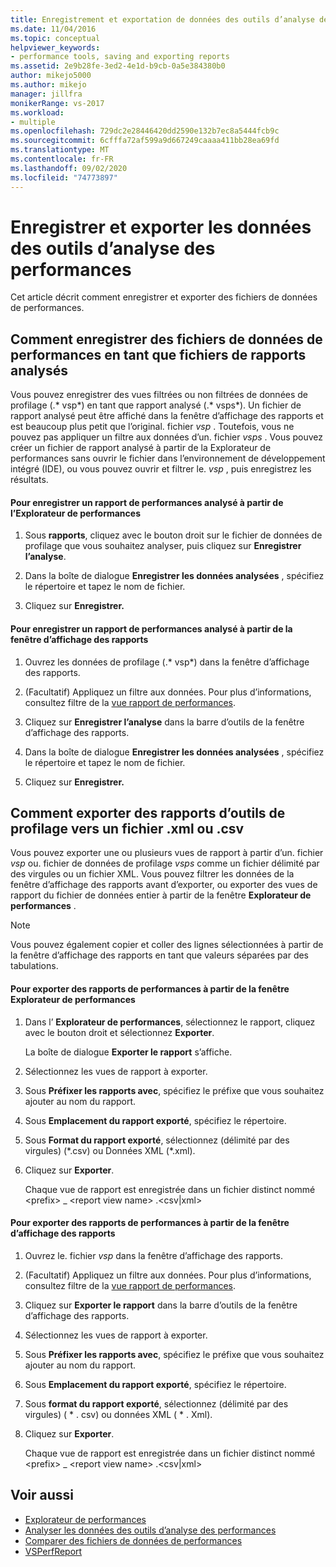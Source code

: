 ```yaml
---
title: Enregistrement et exportation de données des outils d’analyse des performances | Microsoft Docs
ms.date: 11/04/2016
ms.topic: conceptual
helpviewer_keywords:
- performance tools, saving and exporting reports
ms.assetid: 2e9b28fe-3ed2-4e1d-b9cb-0a5e384380b0
author: mikejo5000
ms.author: mikejo
manager: jillfra
monikerRange: vs-2017
ms.workload:
- multiple
ms.openlocfilehash: 729dc2e28446420dd2590e132b7ec8a5444fcb9c
ms.sourcegitcommit: 6cfffa72af599a9d667249caaaa411bb28ea69fd
ms.translationtype: MT
ms.contentlocale: fr-FR
ms.lasthandoff: 09/02/2020
ms.locfileid: "74773897"
---
```

# <a name="save-and-export-performance-tools-data"></a>Enregistrer et exporter les données des outils d’analyse des performances
Cet article décrit comment enregistrer et exporter des fichiers de données de performances.

## <a name="how-to-save-performance-data-files-as-analyzed-report-files"></a>Comment enregistrer des fichiers de données de performances en tant que fichiers de rapports analysés
 Vous pouvez enregistrer des vues filtrées ou non filtrées de données de profilage (.* vsp*) en tant que rapport analysé (.* vsps*). Un fichier de rapport analysé peut être affiché dans la fenêtre d’affichage des rapports et est beaucoup plus petit que l’original. fichier *vsp* . Toutefois, vous ne pouvez pas appliquer un filtre aux données d’un. fichier *vsps* . Vous pouvez créer un fichier de rapport analysé à partir de la Explorateur de performances sans ouvrir le fichier dans l’environnement de développement intégré (IDE), ou vous pouvez ouvrir et filtrer le. *vsp* , puis enregistrez les résultats.

#### <a name="to-save-an-analyzed-performance-report-from-the-performance-explorer"></a>Pour enregistrer un rapport de performances analysé à partir de l’Explorateur de performances

1. Sous **rapports**, cliquez avec le bouton droit sur le fichier de données de profilage que vous souhaitez analyser, puis cliquez sur **Enregistrer l’analyse**.

2. Dans la boîte de dialogue **Enregistrer les données analysées** , spécifiez le répertoire et tapez le nom de fichier.

3. Cliquez sur **Enregistrer.**

#### <a name="to-save-an-analyzed-performance-report-from-the-report-view-window"></a>Pour enregistrer un rapport de performances analysé à partir de la fenêtre d’affichage des rapports

1. Ouvrez les données de profilage (.* vsp*) dans la fenêtre d’affichage des rapports.

2. (Facultatif) Appliquez un filtre aux données. Pour plus d’informations, consultez filtre de la [vue rapport de performances](../profiling/performance-report-view-filter.md).

3. Cliquez sur **Enregistrer l’analyse** dans la barre d’outils de la fenêtre d’affichage des rapports.

4. Dans la boîte de dialogue **Enregistrer les données analysées** , spécifiez le répertoire et tapez le nom de fichier.

5. Cliquez sur **Enregistrer.**

## <a name="how-to-export-profiling-tools-reports-to-an-xml-or-csv-file"></a>Comment exporter des rapports d’outils de profilage vers un fichier .xml ou .csv
 Vous pouvez exporter une ou plusieurs vues de rapport à partir d’un. fichier *vsp* ou. fichier de données de profilage *vsps* comme un fichier délimité par des virgules ou un fichier XML. Vous pouvez filtrer les données de la fenêtre d’affichage des rapports avant d’exporter, ou exporter des vues de rapport du fichier de données entier à partir de la fenêtre **Explorateur de performances** .

> [!NOTE]
> Vous pouvez également copier et coller des lignes sélectionnées à partir de la fenêtre d’affichage des rapports en tant que valeurs séparées par des tabulations.

#### <a name="to-export-performance-reports-from-the-performance-explorer-window"></a>Pour exporter des rapports de performances à partir de la fenêtre Explorateur de performances

1. Dans l’ **Explorateur de performances**, sélectionnez le rapport, cliquez avec le bouton droit et sélectionnez **Exporter**.

     La boîte de dialogue **Exporter le rapport** s’affiche.

2. Sélectionnez les vues de rapport à exporter.

3. Sous **Préfixer les rapports avec**, spécifiez le préfixe que vous souhaitez ajouter au nom du rapport.

4. Sous **Emplacement du rapport exporté**, spécifiez le répertoire.

5. Sous **Format du rapport exporté**, sélectionnez (délimité par des virgules) (\*.csv\) ou Données XML (\*.xml\).

6. Cliquez sur **Exporter**.

     Chaque vue de rapport est enregistrée dans un fichier distinct nommé \<prefix> _ \<report view name> .\<csv&#124;xml>

#### <a name="to-export-performance-reports-from-the-report-view-window"></a>Pour exporter des rapports de performances à partir de la fenêtre d’affichage des rapports

1. Ouvrez le. fichier *vsp* dans la fenêtre d’affichage des rapports.

2. (Facultatif) Appliquez un filtre aux données. Pour plus d’informations, consultez filtre de la [vue rapport de performances](../profiling/performance-report-view-filter.md).

3. Cliquez sur **Exporter le rapport** dans la barre d’outils de la fenêtre d’affichage des rapports.

4. Sélectionnez les vues de rapport à exporter.

5. Sous **Préfixer les rapports avec**, spécifiez le préfixe que vous souhaitez ajouter au nom du rapport.

6. Sous **Emplacement du rapport exporté**, spécifiez le répertoire.

7. Sous **format du rapport exporté**, sélectionnez (délimité par des virgules) ( \* . csv) ou données XML ( \* . Xml).

8. Cliquez sur **Exporter**.

     Chaque vue de rapport est enregistrée dans un fichier distinct nommé \<prefix> _ \<report view name> .\<csv&#124;xml>

## <a name="see-also"></a>Voir aussi
- [Explorateur de performances](../profiling/performance-explorer.md)
- [Analyser les données des outils d’analyse des performances](../profiling/analyzing-performance-tools-data.md)
- [Comparer des fichiers de données de performances](../profiling/comparing-performance-data-files.md)
- [VSPerfReport](../profiling/vsperfreport.md)
